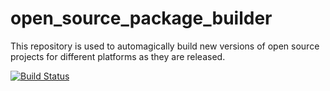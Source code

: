 # open_source_package_builder
This repository is used to automagically build new versions of open source projects for different platforms as they are released.

[![Build Status](https://travis-ci.org/ryanniehaus/open_source_package_builder.svg?branch=RELEASE_gdalv1.11.5RC1)](https://travis-ci.org/ryanniehaus/open_source_package_builder/branches)
